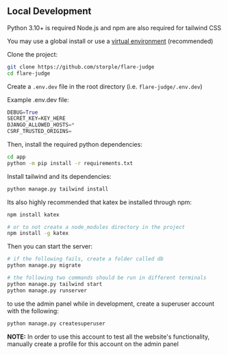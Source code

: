 ## Local Development
Python 3.10+ is required
Node.js and npm are also required for tailwind CSS

You may use a global install or use a [virtual environment](https://docs.python.org/3/tutorial/venv.html#creating-virtual-environments) (recommended)

Clone the project:
```bash
git clone https://github.com/storple/flare-judge
cd flare-judge
```
Create a ```.env.dev``` file in the root directory (i.e. ```flare-judge/.env.dev```)

Example .env.dev file:
```python
DEBUG=True
SECRET_KEY=KEY_HERE
DJANGO_ALLOWED_HOSTS=*
CSRF_TRUSTED_ORIGINS=
```

Then, install the required python dependencies:
```bash
cd app
python -m pip install -r requirements.txt
```

Install tailwind and its dependencies:
```bash
python manage.py tailwind install
```

Its also highly recommended that katex be installed through npm:
```bash
npm install katex

# or to not create a node_modules directory in the project
npm install -g katex
```

Then you can start the server:
```bash
# if the following fails, create a folder called db
python manage.py migrate

# the following two commands should be run in different terminals
python manage.py tailwind start
python manage.py runserver
```

to use the admin panel while in development, create a superuser account with the following: 
```bash
python manage.py createsuperuser
```
**NOTE:** In order to use this account to test all the website's functionality, manually create a profile for this account on the admin panel
